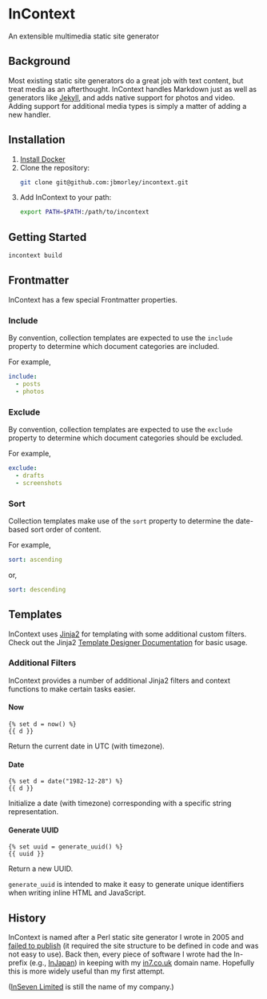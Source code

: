 # InContext

An extensible multimedia static site generator

## Background

Most existing static site generators do a great job with text content, but treat media as an afterthought. InContext handles Markdown just as well as generators like [Jekyll](https://jekyll.rb), and adds native support for photos and video. Adding support for additional media types is simply a matter of adding a new handler.

## Installation

1. [Install Docker](https://docs.docker.com/engine/install/)
2. Clone the repository:
   ```bash
   git clone git@github.com:jbmorley/incontext.git
   ```
3. Add InContext to your path:
   ```bash
   export PATH=$PATH:/path/to/incontext
   ```

## Getting Started

```bash
incontext build
```

## Frontmatter

InContext has a few special Frontmatter properties.

### Include

By convention, collection templates are expected to use the `include` property to determine which document categories are included.

For example,

```yaml
include:
  - posts
  - photos
```

### Exclude

By convention, collection templates are expected to use the `exclude` property to determine which document categories should be excluded.

For example,

```yaml
exclude:
  - drafts
  - screenshots
```

### Sort

Collection templates make use of the `sort` property to determine the date-based sort order of content.

For example,

```yaml
sort: ascending
```

or,

```yaml
sort: descending
```

## Templates

InContext uses [Jinja2](https://jinja.palletsprojects.com/en/2.11.x/) for templating with some additional custom filters. Check out the Jinja2 [Template Designer Documentation](https://jinja.palletsprojects.com/en/2.11.x/templates/) for basic usage.

### Additional Filters

InContext provides a number of additional Jinja2 filters and context functions to make certain tasks easier.

#### Now

```
{% set d = now() %}
{{ d }}
```

Return the current date in UTC (with timezone).

#### Date

```
{% set d = date("1982-12-28") %}
{{ d }}
```

Initialize a date (with timezone) corresponding with a specific string representation.

#### Generate UUID

```
{% set uuid = generate_uuid() %}
{{ uuid }}
```

Return a new UUID.

`generate_uuid` is intended to make it easy to generate unique identifiers when writing inline HTML and JavaScript.

## History

InContext is named after a Perl static site generator I wrote in 2005 and [failed to publish](https://jbmorley.co.uk/posts/2005-06-24-incontext/) (it required the site structure to be defined in code and was not easy to use). Back then, every piece of software I wrote had the In- prefix (e.g., [InJapan](https://github.com/jbmorley/injapan)) in keeping with my [in7.co.uk](https://in7.co.uk) domain name. Hopefully this is more widely useful than my first attempt.

([InSeven Limited](https://inseven.co.uk) is still the name of my company.)
